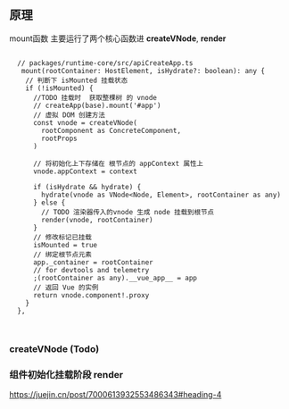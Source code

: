 ## 原理

mount函数 主要运行了两个核心函数进 **createVNode**, **render**

```

  // packages/runtime-core/src/apiCreateApp.ts
   mount(rootContainer: HostElement, isHydrate?: boolean): any {
    // 判断下 isMounted 挂载状态
    if (!isMounted) {
      //TODO 挂载时  获取整棵树 的 vnode
      // createApp(base).mount('#app')
      // 虚拟 DOM 创建方法
      const vnode = createVNode(
        rootComponent as ConcreteComponent,
        rootProps
      )

      // 将初始化上下存储在 根节点的 appContext 属性上
      vnode.appContext = context

      if (isHydrate && hydrate) {
        hydrate(vnode as VNode<Node, Element>, rootContainer as any)
      } else {
        // TODO 渲染器传入的vnode 生成 node 挂载到根节点
        render(vnode, rootContainer)
      }
      // 修改标记已挂载
      isMounted = true
      // 绑定根节点元素
      app._container = rootContainer
      // for devtools and telemetry
      ;(rootContainer as any).__vue_app__ = app
      // 返回 Vue 的实例
      return vnode.component!.proxy
    }
  },



```


### createVNode (Todo)


### 组件初始化挂载阶段 render



https://juejin.cn/post/7000613932553486343#heading-4
